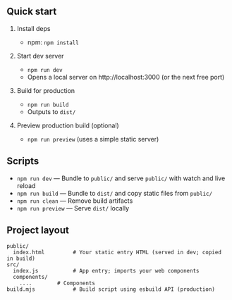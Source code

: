 ## Quick start
1. Install deps
   - npm: `npm install`

2. Start dev server
   - `npm run dev`
   - Opens a local server on http://localhost:3000 (or the next free port)

3. Build for production
   - `npm run build`
   - Outputs to `dist/`

4. Preview production build (optional)
   - `npm run preview` (uses a simple static server)

## Scripts
- `npm run dev` — Bundle to `public/` and serve `public/` with watch and live reload
- `npm run build` — Bundle to `dist/` and copy static files from `public/`
- `npm run clean` — Remove build artifacts
- `npm run preview` — Serve `dist/` locally

## Project layout
```
public/
  index.html         # Your static entry HTML (served in dev; copied in build)
src/
  index.js           # App entry; imports your web components
  components/
    ....        # Components
build.mjs            # Build script using esbuild API (production)
```